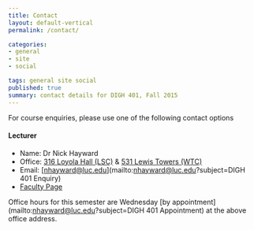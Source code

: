 ```yaml
---
title: Contact
layout: default-vertical
permalink: /contact/

categories:
- general
- site
- social

tags: general site social
published: true
summary: contact details for DIGH 401, Fall 2015
---
```


For course enquiries, please use one of the following contact options

#### Lecturer

* Name: Dr Nick Hayward
* Office: [316 Loyola Hall (LSC)](http://www.luc.edu/media/lucedu/lsc.pdf) & [531 Lewis Towers (WTC)](http://www.luc.edu/media/lucedu/wtc.pdf)
* Email: [nhayward@luc.edu](mailto:nhayward@luc.edu?subject=DIGH 401 Enquiry)
* [Faculty Page](http://www.luc.edu/cs/people/ftfaculty/haywardnicholas.shtml)

Office hours for this semester are Wednesday [by appointment](mailto:nhayward@luc.edu?subject=DIGH 401 Appointment) at the above office address.



